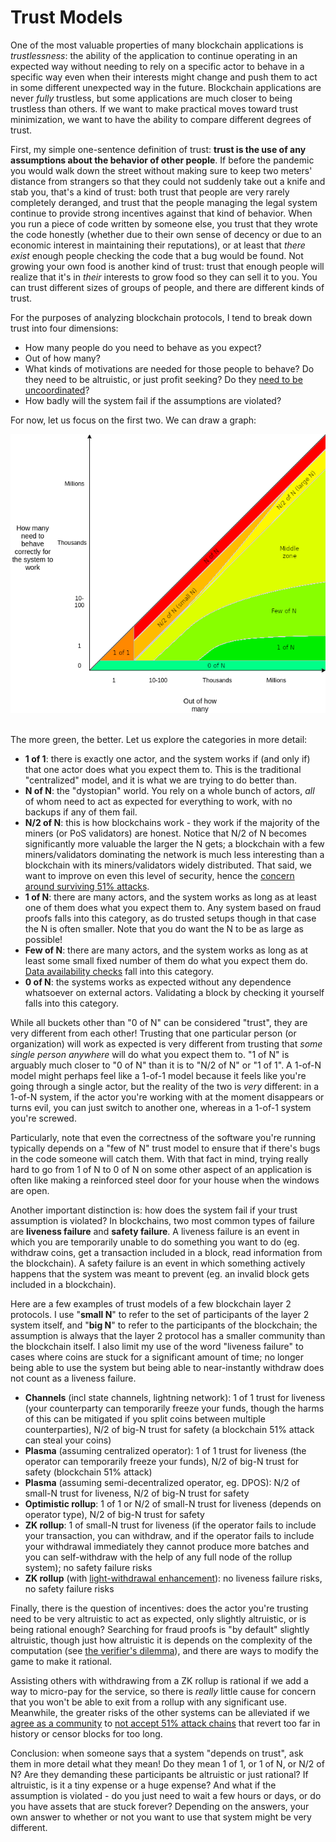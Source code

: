 [category]: <> (General)
[date]: <> (2020/08/20)
[title]: <> (Trust Models)
[pandoc]: <> ()

# Trust Models

One of the most valuable properties of many blockchain applications is _trustlessness_: the ability of the application to continue operating in an expected way without needing to rely on a specific actor to behave in a specific way even when their interests might change and push them to act in some different unexpected way in the future. Blockchain applications are never _fully_ trustless, but some applications are much closer to being trustless than others. If we want to make practical moves toward trust minimization, we want to have the ability to compare different degrees of trust.

First, my simple one-sentence definition of trust: **trust is the use of any assumptions about the behavior of other people**. If before the pandemic you would walk down the street without making sure to keep two meters' distance from strangers so that they could not suddenly take out a knife and stab you, that's a kind of trust: both trust that people are very rarely completely deranged, and trust that the people managing the legal system continue to provide strong incentives against that kind of behavior. When you run a piece of code written by someone else, you trust that they wrote the code honestly (whether due to their own sense of decency or due to an economic interest in maintaining their reputations), or at least that _there exist_ enough people checking the code that a bug would be found. Not growing your own food is another kind of trust: trust that enough people will realize that it's in _their_ interests to grow food so they can sell it to you. You can trust different sizes of groups of people, and there are different kinds of trust.

For the purposes of analyzing blockchain protocols, I tend to break down trust into four dimensions:

* How many people do you need to behave as you expect?
* Out of how many?
* What kinds of motivations are needed for those people to behave? Do they need to be altruistic, or just profit seeking? Do they [need to be uncoordinated](https://vitalik.ca/general/2017/05/08/coordination_problems.html)?
* How badly will the system fail if the assumptions are violated?

For now, let us focus on the first two. We can draw a graph:

<center>
<img src="/images/trust/trustout.png" />
</center>
<br>

The more green, the better. Let us explore the categories in more detail:

* **1 of 1**: there is exactly one actor, and the system works if (and only if) that one actor does what you expect them to. This is the traditional "centralized" model, and it is what we are trying to do better than.
* **N of N**: the "dystopian" world. You rely on a whole bunch of actors, _all_ of whom need to act as expected for everything to work, with no backups if any of them fail.
* **N/2 of N**: this is how blockchains work - they work if the majority of the miners (or PoS validators) are honest. Notice that N/2 of N becomes significantly more valuable the larger the N gets; a blockchain with a few miners/validators dominating the network is much less interesting than a blockchain with its miners/validators widely distributed. That said, we want to improve on even this level of security, hence the [concern around surviving 51% attacks](https://vitalik.ca/general/2020/08/17/philosophy.html).
* **1 of N**: there are many actors, and the system works as long as at least one of them does what you expect them to. Any system based on fraud proofs falls into this category, as do trusted setups though in that case the N is often smaller. Note that you do want the N to be as large as possible!
* **Few of N**: there are many actors, and the system works as long as at least some small fixed number of them do what you expect them do. [Data availability checks](https://arxiv.org/abs/1809.09044) fall into this category.
* **0 of N**: the systems works as expected without any dependence whatsoever on external actors. Validating a block by checking it yourself falls into this category.

While all buckets other than "0 of N" can be considered "trust", they are very different from each other! Trusting that one particular person (or organization) will work as expected is very different from trusting that _some single person anywhere_ will do what you expect them to. "1 of N" is arguably much closer to "0 of N" than it is to "N/2 of N" or "1 of 1". A 1-of-N model might perhaps feel like a 1-of-1 model because it feels like you're going through a single actor, but the reality of the two is _very_ different: in a 1-of-N system, if the actor you're working with at the moment disappears or turns evil, you can just switch to another one, whereas in a 1-of-1 system you're screwed.

Particularly, note that even the correctness of the software you're running typically depends on a "few of N" trust model to ensure that if there's bugs in the code someone will catch them. With that fact in mind, trying really hard to go from 1 of N to 0 of N on some other aspect of an application is often like making a reinforced steel door for your house when the windows are open.

Another important distinction is: how does the system fail if your trust assumption is violated? In blockchains, two most common types of failure are **liveness failure** and **safety failure**. A liveness failure is an event in which you are temporarily unable to do something you want to do (eg. withdraw coins, get a transaction included in a block, read information from the blockchain). A safety failure is an event in which something actively happens that the system was meant to prevent (eg. an invalid block gets included in a blockchain).

Here are a few examples of trust models of a few blockchain layer 2 protocols. I use "**small N**" to refer to the set of participants of the layer 2 system itself, and "**big N**" to refer to the participants of the blockchain; the assumption is always that the layer 2 protocol has a smaller community than the blockchain itself. I also limit my use of the word "liveness failure" to cases where coins are stuck for a significant amount of time; no longer being able to use the system but being able to near-instantly withdraw does not count as a liveness failure.

* **Channels** (incl state channels, lightning network): 1 of 1 trust for liveness (your counterparty can temporarily freeze your funds, though the harms of this can be mitigated if you split coins between multiple counterparties), N/2 of big-N trust for safety (a blockchain 51% attack can steal your coins)
* **Plasma** (assuming centralized operator): 1 of 1 trust for liveness (the operator can temporarily freeze your funds), N/2 of big-N trust for safety (blockchain 51% attack)
* **Plasma** (assuming semi-decentralized operator, eg. DPOS): N/2 of small-N trust for liveness, N/2 of big-N trust for safety
* **Optimistic rollup**: 1 of 1 or N/2 of small-N trust for liveness (depends on operator type), N/2 of big-N trust for safety
* **ZK rollup**: 1 of small-N trust for liveness (if the operator fails to include your transaction, you can withdraw, and if the operator fails to include your withdrawal immediately they cannot produce more batches and you can self-withdraw with the help of any full node of the rollup system); no safety failure risks
* **ZK rollup** (with [light-withdrawal enhancement](https://ethresear.ch/t/efficient-unassisted-exit-witness-generation-from-rollups/7776)): no liveness failure risks, no safety failure risks

Finally, there is the question of incentives: does the actor you're trusting need to be very altruistic to act as expected, only slightly altruistic, or is being rational enough? Searching for fraud proofs is "by default" slightly altruistic, though just how altruistic it is depends on the complexity of the computation (see [the verifier's dilemma](https://eprint.iacr.org/2015/702.pdf)), and there are ways to modify the game to make it rational.

Assisting others with withdrawing from a ZK rollup is rational if we add a way to micro-pay for the service, so there is _really_ little cause for concern that you won't be able to exit from a rollup with any significant use. Meanwhile, the greater risks of the other systems can be alleviated if we [agree as a community](https://vitalik.ca/general/2020/08/17/philosophy.html) to [not accept 51% attack chains](https://ethresear.ch/t/timeliness-detectors-and-51-attack-recovery-in-blockchains/6925) that revert too far in history or censor blocks for too long.

Conclusion: when someone says that a system "depends on trust", ask them in more detail what they mean! Do they mean 1 of 1, or 1 of N, or N/2 of N? Are they demanding these participants be altruistic or just rational? If altruistic, is it a tiny expense or a huge expense? And what if the assumption is violated - do you just need to wait a few hours or days, or do you have assets that are stuck forever? Depending on the answers, your own answer to whether or not you want to use that system might be very different.
